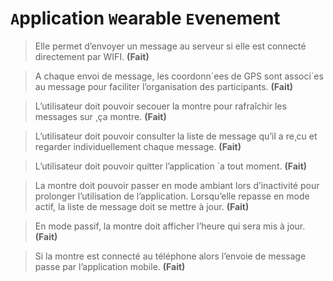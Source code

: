 # `A`pplication `W`earable `E`venement

> Elle permet d’envoyer un message au serveur si elle est connecté directement par WIFI. **(Fait)**

> A chaque envoi de message, les coordonn´ees de GPS sont associ´es au message pour faciliter l’organisation des participants. **(Fait)**

> L’utilisateur doit pouvoir secouer la montre pour rafraîchir les messages sur ¸ça montre. **(Fait)**

> L’utilisateur doit pouvoir consulter la liste de message qu’il a re¸cu et regarder individuellement chaque message. **(Fait)**

> L’utilisateur doit pouvoir quitter l’application `a tout moment. **(Fait)**

> La montre doit pouvoir passer en mode ambiant lors d’inactivité pour prolonger l’utilisation de l’application. Lorsqu’elle repasse en mode actif, la liste de message doit se mettre à jour.  **(Fait)**

> En mode passif, la montre doit afficher l’heure qui sera mis à jour. **(Fait)**

> Si la montre est connecté au téléphone alors l’envoie de message passe par l’application mobile. **(Fait)**


